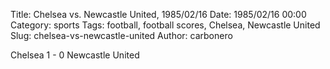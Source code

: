 Title: Chelsea vs. Newcastle United, 1985/02/16
Date: 1985/02/16 00:00
Category: sports
Tags: football, football scores, Chelsea, Newcastle United
Slug: chelsea-vs-newcastle-united
Author: carbonero


Chelsea 1 - 0 Newcastle United
